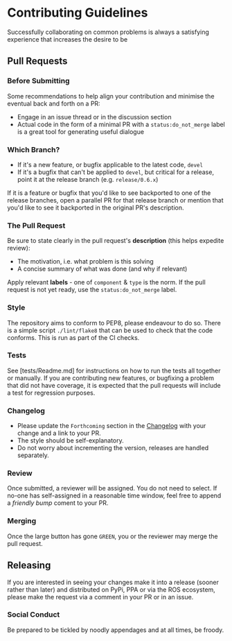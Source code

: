 # Contributing Guidelines

Successfully collaborating on common problems is always a satisfying experience that increases the desire to be 

## Pull Requests

### Before Submitting

Some recommendations to help align your contribution and minimise the eventual back and forth on a PR:

* Engage in an issue thread or in the discussion section
* Actual code in the form of a minimal PR with a `status:do_not_merge` label is a great tool for generating useful dialogue

### Which Branch?

* If it's a new feature, or bugfix applicable to the latest code, `devel`
* If it's a bugfix that can't be applied to `devel`, but critical for a release, point it at the release branch (e.g. `release/0.6.x`)

If it is a feature or bugfix that you'd like to see backported to one of the release branches, open a parallel PR for that
release branch or mention that you'd like to see it backported in the original PR's description.

### The Pull Request

Be sure to state clearly in the pull request's **description** (this helps expedite review):

* The motivation, i.e. what problem is this solving
* A concise summary of what was done (and why if relevant)

Apply relevant **labels** - one of `component` & `type` is the norm. If the pull request is not yet ready, use the `status:do_not_merge` label.

### Style

The repository aims to conform to PEP8, please endeavour to do so. There is a simple script `./lint/flake8` that can be used to check that the
code conforms. This is run as part of the CI checks.

### Tests

See [tests/Readme.md] for instructions on how to run the tests all together or manually. If you are contributing new features, or
bugfixing a problem that did not have coverage, it is expected that the pull requests will include a test for regression purposes.

### Changelog

* Please update the `Forthcoming` section in the [Changelog](Changelog.rst) with your change and a link to your PR.
* The style should be self-explanatory.
* Do not worry about incrementing the version, releases are handled separately.

### Review

Once submitted, a reviewer will be assigned. You do not need to select. If no-one has self-assigned in a reasonable time window,
feel free to append a *friendly bump* coment to your PR.

### Merging

Once the large button has gone `GREEN`, you or the reviewer may merge the pull request.

## Releasing

If you are interested in seeing your changes make it into a release (sooner rather than later) and distributed on
PyPi, PPA or via the ROS ecosystem, please make the request via a comment in your PR or in an issue.

### Social Conduct

Be prepared to be tickled by noodly appendages and at all times, be froody.

